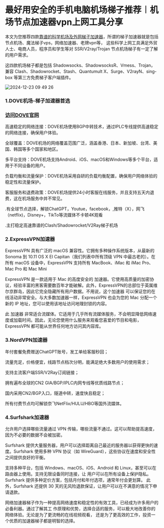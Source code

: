 # 最好用安全的手机电脑机场梯子推荐︱机场节点加速器vpn上网工具分享

本文为您推荐四款[靠谱的科学机场及外网梯子加速器](https://appletalking.cc/archives/2450)，所谓的梯子加速器就是包括节点机场、魔法梯子vps，网络加速器、老牌vpn等，
这些科学上网工具满足外贸人士、电商人员，程序员和学生等对 SSR/V2ray/Trojan 节点机场梯子有一定了解的用户需求。

这四款机场梯子都是包括 Shadowsocks、ShadowsocksR、Vmess、Trojan，
兼容 Clash、Shadowrocket、Stash、Quantumult X、Surge、V2rayN、sing-box 等第三方免费梯子客户端插件。

![2024-12-23 09 49 26](https://github.com/user-attachments/assets/b2bee9a3-a6e1-4a2e-8e08-44c402bcf78b)

### 1.DOVE机场-梯子加速器首选
### [访问DOVE官网](https://dove8.cc/a.php?alavBTtF8UB)

高速稳定的网络连接：DOVE机场使用BGP中转技术，通过IPLC专线提供高速稳定的网络连接，确保用户体验。

全球覆盖：DOVE机场的网络覆盖范围广泛，涵盖香港、日本、新加坡、台湾、美国、韩国等多个国家和地区。

多平台支持：DOVE机场支持Android、iOS、macOS和Windows等多个平台，适用于不同设备的用户。

负载均衡和流量保护：DOVE机场采用自研的负载均衡配置，确保用户网络体验的稳定性和流量保护。

客服服务和退费政策：DOVE机场提供24小时客服在线服务，并且支持五天内退费，这在机场服务中并不常见。

.有全球节点选择，解锁ChatGPT，Youtue，facebook，,推特（X），网飞（netflix)，Disney+，TikTo等流媒体不卡顿4K观看

.主打稳定高速靠谱的Clash/Shadowrocket/V2Ray梯子机场

### 2.ExpressVPN加速器

ExpressVPN 具有广泛的 macOS 兼容性。它拥有多种操作系统版本，从最新的 Sonoma 到 10.11 OS X El Capitan（我们列表中所有顶级 VPN 中最古老的）。在所有 macOS 设备中，ExpressVPN 支持所有 MacBook、iMac 和 iMac Pro、Mac Pro 和 Mac Mini

ExpressVPN 是一款适用于 Mac 的高度安全的 加速器。它使用高质量的加密协议，经验丰富的黑客需要数百年才能破解。此外，ExpressVPN的总部位于英属维尔京群岛，因此它完全隐藏所有用户数据。不用说，这个加速器 可以保证您的在线活动非常安全。与大多数加速器一样，ExpressVPN 也会为您的 Mac 分配一个新的 IP 地址，您可以使用该地址访问地理封锁的内容。

此 加速器 非常适合流媒体。它适用于几乎所有流媒体服务，不会明显降低网络速度或加载时间。因此，无论您使用什么服务来观看您喜爱的节目和电影，ExpressVPN 都可能从世界任何地方访问其内容库。

### 3.NordVPN加速器

年付套餐免费赠送ChatGPT账号，发工单给客服秒回；

流量充足，价格便宜，线路节点档次分明，能满足绝大多数用户的使用需求；

支持主流客户端SSR/V2Ray订阅链接；

拥有遍布全球的CN2 GIA/BGP/IPLC内网专线等优质线路节点；

国内采用CN2/BGP入口，隧道中转，速度快且稳定；

所有付费节点均可解锁奈飞NetFlix/HULU/HBO等国外流媒体。

### 4.Surfshark加速器

允许用户选择哪些流量通过 VPN 传输，哪些流量不通过。这可以帮助提高速度，因为不必要的数据不会被加密。

Surfshark 提供大量服务器，用户可以选择距离自己最近的服务器以获得更快的速度。Surfshark 使用多种 VPN 协议（如 WireGuard），这些协议在速度和安全性之间提供良好的平衡。

支持多种平台，包括 Windows、macOS、iOS、Android 和 Linux，甚至可以在路由器上使用。支持无限设备同时连接，让
用户可以在所有设备上保护隐私。Surfshark 提供多种定价方案，包括月付和年付选项，通常年付会更划算。
此外，Surfshark 还提供 30 天的无风险退款保证，让用户可以在不满意的情况下申请退款。

网络加速器梯子作为一种提高网络速度和稳定性的有效工具，已经成为许多用户的必备利器。通过了解其工
作原理和优势，选择合适的服务，可以极大地改善你的网络体验。无论是为了更流畅的在线视频观看，
还是为了更高效的工作，投资一个优质的加速器梯子都是明智的选择。



